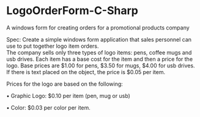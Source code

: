 # LogoOrderForm-C-Sharp
A windows form for creating orders for a promotional products company

Spec:
Create a simple windows form application that sales personnel can use to put together logo item orders.   
The company sells only three types of logo items: pens, coffee mugs and usb drives. Each item has a base 
cost for the item and then a price for the logo. Base prices are $1.00 for pens, $3.50 for mugs, 
$4.00 for usb drives. If there is text placed on the object, the price is $0.05 per item.

Prices for the logo are based on the following:

•	Graphic Logo: $0.10 per item (pen, mug or usb)

•	Color: $0.03 per color per item.
